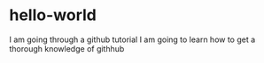 # hello-world
I am going through a github tutorial
I am going to learn how to get a thorough knowledge of githhub 
